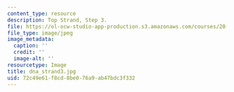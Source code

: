 ```yaml
---
content_type: resource
description: Top Strand, Step 3.
file: https://ol-ocw-studio-app-production.s3.amazonaws.com/courses/20-109-laboratory-fundamentals-in-biological-engineering-fall-2007/72c49e61f8cd8be076a9ab47bdc3f332_dna_strand3.jpg
file_type: image/jpeg
image_metadata:
  caption: ''
  credit: ''
  image-alt: ''
resourcetype: Image
title: dna_strand3.jpg
uid: 72c49e61-f8cd-8be0-76a9-ab47bdc3f332
---
```

